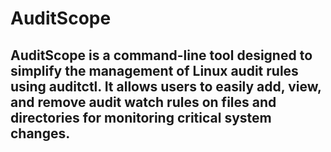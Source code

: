 # AuditScope

## AuditScope is a command-line tool designed to simplify the management of Linux audit rules using auditctl. It allows users to easily add, view, and remove audit watch rules on files and directories for monitoring critical system changes.
